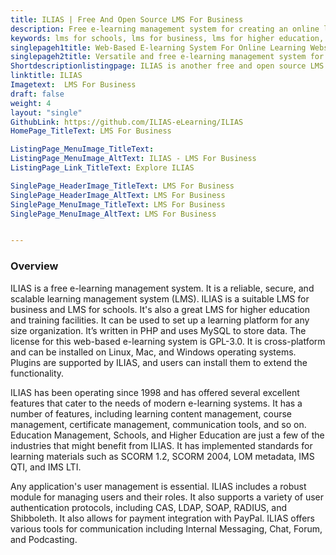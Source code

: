 ```yaml
---
title: ILIAS | Free And Open Source LMS For Business
description: Free e-learning management system for creating an online learning platform. ILIAS is an open source e-learning system and an ideal LMS for business.
keywords: lms for schools, lms for business, lms for higher education, web based e-learning system, free e-learning management system
singlepageh1title: Web-Based E-learning System For Online Learning Websites
singlepageh2title: Versatile and free e-learning management system for building educational platforms. Supports multiple authentication protocols and communication tools.
Shortdescriptionlistingpage: ILIAS is another free and open source LMS for business, schools, and higher education. Modern interface with rich communication tools for collaboration.
linktitle: ILIAS
Imagetext:  LMS For Business
draft: false
weight: 4
layout: "single"
GithubLink: https://github.com/ILIAS-eLearning/ILIAS
HomePage_TitleText: LMS For Business

ListingPage_MenuImage_TitleText: 
ListingPage_MenuImage_AltText: ILIAS - LMS For Business
ListingPage_Link_TitleText: Explore ILIAS

SinglePage_HeaderImage_TitleText: LMS For Business
SinglePage_HeaderImage_AltText: LMS For Business
SinglePage_MenuImage_TitleText: LMS For Business
SinglePage_MenuImage_AltText: LMS For Business


---
```


### **Overview**

ILIAS is a free e-learning management system. It is a reliable, secure, and scalable learning management system (LMS). ILIAS is a suitable LMS for business and LMS for schools. It's also a great LMS for higher education and training facilities. It can be used to set up a learning platform for any size organization. It’s written in PHP and uses MySQL to store data. The license for this web-based e-learning system is GPL-3.0. It is cross-platform and can be installed on Linux, Mac, and Windows operating systems. Plugins are supported by ILIAS, and users can install them to extend the functionality. 

ILIAS has been operating since 1998 and has offered several excellent features that cater to the needs of modern e-learning systems. It has a number of features, including learning content management, course management, certificate management, communication tools, and so on. Education Management, Schools, and Higher Education are just a few of the industries that might benefit from ILIAS. It has implemented standards for learning materials such as SCORM 1.2, SCORM 2004, LOM metadata, IMS QTI, and IMS LTI.

Any application's user management is essential. ILIAS includes a robust module for managing users and their roles. It also supports a variety of user authentication protocols, including CAS, LDAP, SOAP, RADIUS, and Shibboleth. It also allows for payment integration with PayPal. ILIAS offers various tools for communication including Internal Messaging, Chat, Forum, and Podcasting.